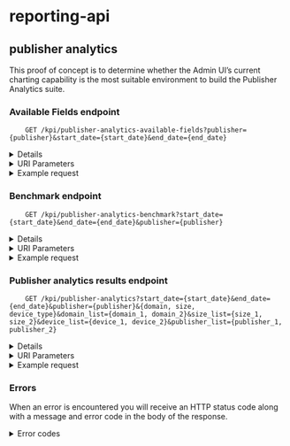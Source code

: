 
# reporting-api
## publisher analytics
This proof of concept is to determine whether the Admin UI’s current charting capability is the most suitable environment to build the Publisher Analytics suite.


### Available Fields endpoint

```shell
    GET /kpi/publisher-analytics-available-fields?publisher={publisher}&start_date={start_date}&end_date={end_date}
```

<details/>
<summary/>Details</summary>
Endpoint returns a json object containing arrays of available device_type, demoin, partner, size for a given publisher for a given time interval.

```shell
{
  "device_type": [],
  "domain": [],
  "partner": [],
  "size": []
}
```
</details>

<details/>
<summary/>URI Parameters</summary>

    parameter | parameter_type | parameter_description
    ------------ | ------------- | -------------
    publisher | **string** (required) | one of the available publishers: *guardian, news-uk, telegraph, reach, the-stylist-group, ozone*, ozone means selecting all available publishers
    start_date | **string** (required) |  starting date in YYYY-MM-DD format
    end_date | **string** (required) |  end date in YYYY-MM-DD format

</details>


<details/>
<summary/>Example request</summary>

```shell
GET /kpi/publisher-analytics-available-fields?publisher=telegraph&start_date=2019-12-10&end_date=2019-12-11

{
  "device_type": [
      "Computer",
      "Mobile",
      "Tablet",
      "Game console",
      "Digital media receiver"
  ],
  "domain": [
      "telegraph.co.uk"
  ],
  "partner": [
      "appnexus",
      "openx",
      "beeswax",
      "rubicon",
      "pubmatic"
  ],
  "size": [
      "728x90",
      "300x250",
      "970x250",
      "320x50",
      "300x600",
      "300x50"
  ]
}
```

</details>


### Benchmark endpoint

```shell
    GET /kpi/publisher-analytics-benchmark?start_date={start_date}&end_date={end_date}&publisher={publisher}
```

<details/>
<summary/>Details</summary>
Endpoint returns a json table containing the following tables: partners, revenue, benchmark for a given publisher for a given time period.

  1. "revenue" column is meant to show the % of revenue given ad partner constitutes for the chosen publisher
  2. "benchmark" column shows the % of revenue given ad partner constitutes across all publishers

```shell
[
    [
        "partner_1",
        revenue,
        benchmark
    ],
    [
        "partner_2",
        revenue,
        benchmark
    ],
    [
        "partner_3",
        revenue,
        benchmark
    ]
]
```
</details>

<details/>
<summary/>URI Parameters</summary>

    parameter | parameter_type | parameter_description
    ------------ | ------------- | -------------
    publisher | **string** (required) | one of the available publishers: *guardian, news-uk, telegraph, reach, the-stylist-group, ozone*, ozone means selecting all available publishers
    start_date | **string** (required) |  starting date in YYYY-MM-DD format
    end_date | **string** (required) |  end date in YYYY-MM-DD format

</details>


<details/>
<summary/>Example request</summary>

```shell
GET /kpi/publisher-analytics-benchmark?start_date=2019-11-16&end_date=2019-11-17&publisher=telegraph

[
    [
        "appnexus",
        49.439131586213506,
        46.868344046578706
    ],
    [
        "beeswax",
        40.6894085110077,
        11.770534879906727
    ],
    [
        "openx",
        8.616146929082245,
        18.2159087671419
    ],
    [
        "rubicon",
        1.2553129736965587,
        4.978539603600537
    ]
]
```

</details>

### Publisher analytics results endpoint

```shell
    GET /kpi/publisher-analytics?start_date={start_date}&end_date={end_date}&publisher={publisher}&{domain, size, device_type}&domain_list={domain_1, domain_2}&size_list={size_1, size_2}&device_list={device_1, device_2}&publisher_list={publisher_1, publisher_2}
```

<details/>
<summary/>Details</summary>
Endpoint returns a json table containing tables containing date, partner, domain, size, device_type, revenue for a given publisher for a given time interval based on selected filters

```shell
[
    [
        date,
        partner,
        domain,
        size,
        device,
        revenue
    ],
    ...
]
```
</details>

<details/>
<summary/>URI Parameters</summary>

    parameter | parameter_type | parameter_description
    ------------ | ------------- | -------------
    publisher | **string** (required) | one of the available publishers: *guardian, news-uk, telegraph, reach, the-stylist-group, ozone*, ozone means selecting all available publishers
    start_date | **string** (required) |  starting date in YYYY-MM-DD format
    end_date | **string** (required) |  end date in YYYY-MM-DD format
    domain, size, device_type | **string** (optional) |  used to specify additional fields
    domain_list, size_list, device_list, publisher_list | **string** (optional) | used to specify additional filters, names specified in the database, for example: "Guardian", "300x250"  

</details>


<details/>
<summary/>Example request</summary>

```shell
GET /kpi/publisher-analytics?start_date=2019-11-16&end_date=2019-11-17&publisher=ozone&device_type=Computer&publisher_list=Guardian,Telegraph

[
    [
        "2019-11-17",
        "pubmatic",
        "Computer",
        509.6204058589993
    ],
    [
        "2019-11-17",
        "pubmatic",
        "Digital media receiver",
        0.07737414499999999
    ],
    [
        "2019-11-17",
        "pubmatic",
        "Game console",
        0.4653749760000001
    ],
    [
        "2019-11-17",
        "pubmatic",
        "Mobile",
        2042.1119873690018
    ],
    [
        "2019-11-17",
        "pubmatic",
        "Tablet",
        352.32040177699974
    ],
    [
        "2019-11-17",
        "pubmatic",
        "Unknown",
        0.030084411
    ],
    [
        "2019-11-17",
        "rubicon",
        "Computer",
        164.47206542200007
    ],
    [
        "2019-11-17",
        "rubicon",
        "Digital media receiver",
        0.018821839000000003
    ],
    [
        "2019-11-17",
        "rubicon",
        "Game console",
        0.035865981
    ],
    [
        "2019-11-17",
        "rubicon",
        "Mobile",
        1236.6861955310017
    ],
    [
        "2019-11-17",
        "rubicon",
        "Tablet",
        77.79448947999998
    ],
...
]
```

</details>

### Errors
When an error is encountered you will receive an HTTP status code along with a message and error code in the body of the response.

<details/>
<summary/>Error codes</summary>

Status Code | error | error_description
------------ | ------------- | -------------
400 | Incorrect publisher parameter value | There is no such publisher
400 | Incorrect date format. It should be in YYYY-MM-DD format | Incorrectly formatted date
500 | An error occurred during a request. | Internal Server Error – There was a problem with the API host server. Try again later.

</details>
